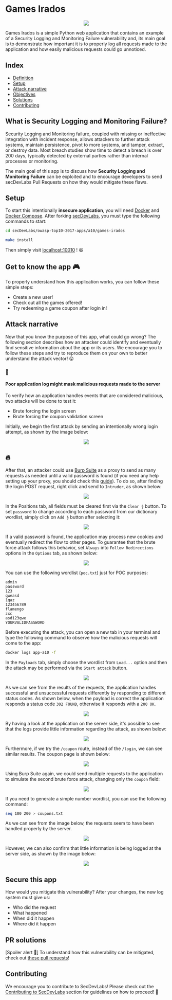 # Games Irados

<p align="center">
    <img src="images/gamesirados-banner.png"/>
</p>

Games Irados is a simple Python web application that contains an example of a Security Logging and Monitoring Failure vulnerability and, its main goal is to demonstrate how important it is to properly log all requests made to the application and how easily malicious requests could go unnoticed.

## Index

- [Definition](#what-is-security-logging-&-monitoring-failure)
- [Setup](#setup)
- [Attack narrative](#attack-narrative)
- [Objectives](#secure-this-app)
- [Solutions](#pr-solutions)
- [Contributing](#contributing)

## What is Security Logging and Monitoring Failure?

Security Logging and Monitoring failure, coupled with missing or ineffective integration with incident response, allows attackers to further attack systems, maintain persistence, pivot to more systems, and tamper, extract, or destroy data. Most breach studies show time to detect a breach is over 200 days, typically detected by external parties rather than internal processes or monitoring.

The main goal of this app is to discuss how **Security Logging and Monitoring Failure** can be exploited and to encourage developers to send secDevLabs Pull Requests on how they would mitigate these flaws.

## Setup

To start this intentionally **insecure application**, you will need [Docker][docker install] and [Docker Compose][docker compose install]. After forking [secDevLabs](https://github.com/globocom/secDevLabs), you must type the following commands to start:

```sh
cd secDevLabs/owasp-top10-2017-apps/a10/games-irados
```

```sh
make install
```

Then simply visit [localhost:10010][app] ! 😆

## Get to know the app 🎮

To properly understand how this application works, you can follow these simple steps:

- Create a new user!
- Check out all the games offered!
- Try redeeming a game coupon after login in!

## Attack narrative

Now that you know the purpose of this app, what could go wrong? The following section describes how an attacker could identify and eventually find sensitive information about the app or its users. We encourage you to follow these steps and try to reproduce them on your own to better understand the attack vector! 😜

### 👀

#### Poor application log might mask malicious requests made to the server

To verify how an application handles events that are considered malicious, two attacks will be done to test it:

- Brute forcing the login screen
- Brute forcing the coupon validation screen

Initially, we begin the first attack by sending an intentionally wrong login attempt, as shown by the image below:

<p align="center">
    <img src="images/attack1.png"/>
</p>

## 🔥

After that, an attacker could use [Burp Suite] as a proxy to send as many requests as needed until a valid password is found (if you need any help setting up your proxy, you should check this [guide](https://support.portswigger.net/customer/portal/articles/1783066-configuring-firefox-to-work-with-burp)). To do so, after finding the login POST request, right click and send to `Intruder`, as shown below:

<p align="center">
    <img src="images/attack9.png"/>
</p>

In the Positions tab, all fields must be cleared first via the `Clear §` button. To set `password` to change according to each password from our dictionary wordlist, simply click on `Add §` button after selecting it:

<p align="center">
    <img src="images/attack2.png"/>
</p>

If a valid password is found, the application may process new cookies and eventually redirect the flow to other pages. To guarantee that the brute force attack follows this behavior, set `Always` into `Follow Redirections` options in the `Options` tab, as shown below:

<p align="center">
    <img src="images/attack10.png"/>
</p>

You can use the following wordlist (`poc.txt`) just for POC purposes:

```
admin
password
123
qweasd
1qaz
123456789
flamengo
zxc
asd123qwe
YOURVALIDPASSWORD
```

Before executing the attack, you can open a new tab in your terminal and type the following command to observe how the malicious requests will come to the app:

```sh
docker logs app-a10 -f
```

In the `Payloads` tab, simply choose the wordlist from `Load...` option and then the attack may be performed via the `Start attack` button.

<p align="center">
    <img src="images/attack11.png"/>
</p>

As we can see from the results of the requests, the application handles successful and unsuccessful requests differently by responding to different status codes. As shown below, when the payload is correct the application responds a status code `302 FOUND`, otherwise it responds with a `200 OK`.

<p align="center">
    <img src="images/attack3.png"/>
</p>

By having a look at the application on the server side, it's possible to see that the logs provide little information regarding the attack, as shown below:

<p align="center">
    <img src="images/attack4.png"/>
</p>

Furthermore, if we try the `/coupon` route, instead of the `/login`, we can see similar results. The coupon page is shown below:

<p align="center">
    <img src="images/attack5.png"/>
</p>

Using Burp Suite again, we could send multiple requests to the application to simulate the second brute force attack, changing only the `coupon` field:

<p align="center">
    <img src="images/attack6.png"/>
</p>

If you need to generate a simple number wordlist, you can use the following command:

```sh
seq 100 200 > coupons.txt
```

As we can see from the image below, the requests seem to have been handled properly by the server.

<p align="center">
    <img src="images/attack7.png"/>
</p>

However, we can also confirm that little information is being logged at the server side, as shown by the image below:

<p align="center">
    <img src="images/attack8.png"/>
</p>

## Secure this app

How would you mitigate this vulnerability? After your changes, the new log system must give us:

- Who did the request
- What happened
- When did it happen
- Where did it happen

## PR solutions

[Spoiler alert 🚨] To understand how this vulnerability can be mitigated, check out [these pull requests](https://github.com/globocom/secDevLabs/pulls?q=is%3Apr+label%3A%22mitigation+solution+%F0%9F%94%92%22+label%3AGamesIrados.com)!

## Contributing

We encourage you to contribute to SecDevLabs! Please check out the [Contributing to SecDevLabs](../../../docs/CONTRIBUTING.md) section for guidelines on how to proceed! 🎉

[docker install]: https://docs.docker.com/install/
[docker compose install]: https://docs.docker.com/compose/install/
[app]: http://localhost:10010
[secdevlabs]: https://github.com/globocom/secDevLabs
[2]: https://github.com/globocom/secDevLabs/tree/master/owasp-top10-2017-apps/a10/games-irados
[burp suite]: https://portswigger.net/burp
